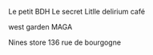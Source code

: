 



Le petit BDH
Le secret 
Litlle delirium café




west garden 
MAGA 




Nines store 136 rue de bourgogne 